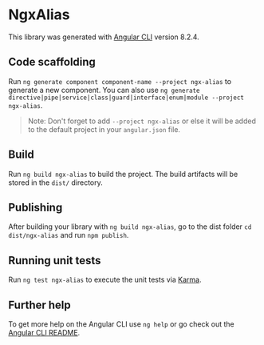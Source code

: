 # NgxAlias

This library was generated with [Angular CLI](https://github.com/angular/angular-cli) version 8.2.4.

## Code scaffolding

Run `ng generate component component-name --project ngx-alias` to generate a new component. You can also use `ng generate directive|pipe|service|class|guard|interface|enum|module --project ngx-alias`.

> Note: Don't forget to add `--project ngx-alias` or else it will be added to the default project in your `angular.json` file.

## Build

Run `ng build ngx-alias` to build the project. The build artifacts will be stored in the `dist/` directory.

## Publishing

After building your library with `ng build ngx-alias`, go to the dist folder `cd dist/ngx-alias` and run `npm publish`.

## Running unit tests

Run `ng test ngx-alias` to execute the unit tests via [Karma](https://karma-runner.github.io).

## Further help

To get more help on the Angular CLI use `ng help` or go check out the [Angular CLI README](https://github.com/angular/angular-cli/blob/master/README.md).
